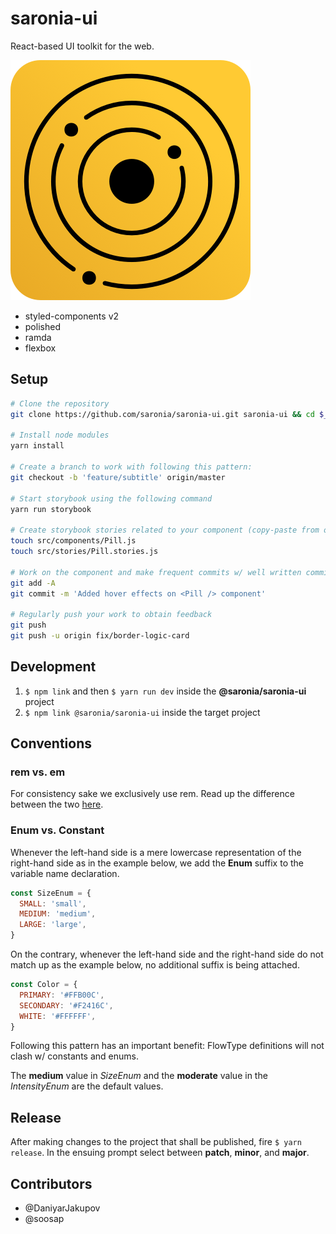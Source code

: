 # saronia-ui
React-based UI toolkit for the web.

![saronia-ui logo](/public/logo_saronia_ui.png)

* styled-components v2
* polished
* ramda
* flexbox

## Setup

```sh
# Clone the repository
git clone https://github.com/saronia/saronia-ui.git saronia-ui && cd $_

# Install node modules
yarn install

# Create a branch to work with following this pattern:
git checkout -b 'feature/subtitle' origin/master

# Start storybook using the following command
yarn run storybook

# Create storybook stories related to your component (copy-paste from other stories to get started)
touch src/components/Pill.js
touch src/stories/Pill.stories.js

# Work on the component and make frequent commits w/ well written commit messages
git add -A
git commit -m 'Added hover effects on <Pill /> component'

# Regularly push your work to obtain feedback
git push
git push -u origin fix/border-logic-card
```

## Development

1. `$ npm link` and then `$ yarn run dev` inside the **@saronia/saronia-ui** project
2. `$ npm link @saronia/saronia-ui` inside the target project

## Conventions

### rem vs. em

For consistency sake we exclusively use rem.
Read up the difference between the two [here](https://zellwk.com/blog/rem-vs-em/).

### Enum vs. Constant

Whenever the left-hand side is a mere lowercase representation of the right-hand side as in the example below, we add the **Enum** suffix to the variable name declaration.

```js
const SizeEnum = {
  SMALL: 'small',
  MEDIUM: 'medium',
  LARGE: 'large',
}
```

On the contrary, whenever the left-hand side and the right-hand side do not match up as the example below, no additional suffix is being attached.
```js
const Color = {
  PRIMARY: '#FFB00C',
  SECONDARY: '#F2416C',
  WHITE: '#FFFFFF',
}
```

Following this pattern has an important benefit: FlowType definitions will not clash w/ constants and enums.

The **medium** value in _SizeEnum_ and the **moderate** value in the _IntensityEnum_ are the default values.

## Release

After making changes to the project that shall be published, fire `$ yarn release`. In the ensuing prompt select between **patch**, **minor**, and **major**.

## Contributors
* @DaniyarJakupov
* @soosap
